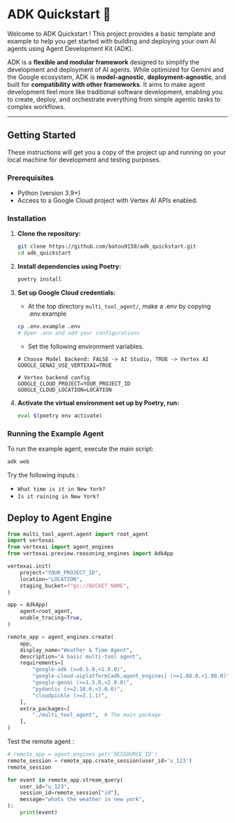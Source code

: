 # ADK Quickstart 🚀

Welcome to ADK Quickstart ! This project provides a basic template and example to help you get started with building and deploying your own AI agents using Agent Development Kit (ADK).

ADK is a **flexible and modular framework** designed to simplify the development and deployment of AI agents. While optimized for Gemini and the Google ecosystem, ADK is **model-agnostic**, **deployment-agnostic**, and built for **compatibility with other frameworks**. It aims to make agent development feel more like traditional software development, enabling you to create, deploy, and orchestrate everything from simple agentic tasks to complex workflows.

-----

## Getting Started

These instructions will get you a copy of the project up and running on your local machine for development and testing purposes.

### Prerequisites

  * Python (version 3.9+)
  * Access to a Google Cloud project with Vertex AI APIs enabled.


### Installation

1.  **Clone the repository:**

    ```bash
    git clone https://github.com/batou9150/adk_quickstart.git
    cd adk_quickstart
    ```

2.  **Install dependencies using Poetry:**

    ```bash
    poetry install
    ```

3.  **Set up Google Cloud credentials:**

    * At the top directory `multi_tool_agent/`, make a .env by copying .env.example
    ```bash
    cp .env.example .env
    # Open .env and add your configurations
    ```

    * Set the following environment variables.
    ```
    # Choose Model Backend: FALSE -> AI Studio, TRUE -> Vertex AI
    GOOGLE_GENAI_USE_VERTEXAI=TRUE

    # Vertex backend config
    GOOGLE_CLOUD_PROJECT=YOUR_PROJECT_ID
    GOOGLE_CLOUD_LOCATION=LOCATION
    ```

4.  **Activate the virtual environment set up by Poetry, run:**

    ```bash
    eval $(poetry env activate)
    ```

### Running the Example Agent

To run the example agent, execute the main script:

```bash
adk web
```

Try the following inputs : 
* `What time is it in New York?`
* `Is it raining in New York?`


## Deploy to Agent Engine

```python
from multi_tool_agent.agent import root_agent
import vertexai
from vertexai import agent_engines
from vertexai.preview.reasoning_engines import AdkApp

vertexai.init(
    project="YOUR_PROJECT_ID",
    location="LOCATION",
    staging_bucket=f"gs://BUCKET_NAME",
)

app = AdkApp(
    agent=root_agent,
    enable_tracing=True,
)

remote_app = agent_engines.create(
    app,
    display_name="Weather & Time Agent",
    description="A basic multi-tool agent",
    requirements=[
        "google-adk (>=0.5.0,<1.0.0)",
        "google-cloud-aiplatform[adk,agent_engines] (>=1.88.0,<1.90.0)",
        "google-genai (>=1.5.0,<2.0.0)",
        "pydantic (>=2.10.6,<3.0.0)",
        "cloudpickle (>=3.1.1)",
    ],
    extra_packages=[
        "./multi_tool_agent",  # The main package
    ],
)
```

Test the remote agent :
```python
# remote_app = agent_engines.get('RESSOURCE_ID')
remote_session = remote_app.create_session(user_id='u_123')
remote_session

for event in remote_app.stream_query(
    user_id="u_123",
    session_id=remote_session["id"],
    message="whats the weather in new york",
):
    print(event)
```
